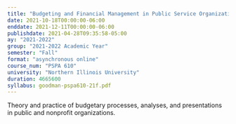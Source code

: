 ```yaml
---
title: "Budgeting and Financial Management in Public Service Organizations"
date: 2021-10-18T00:00:00-06:00
enddate: 2021-12-11T00:00:00-06:00
publishdate: 2021-04-28T09:35:58-05:00
ay: "2021-2022"
group: "2021-2022 Academic Year"
semester: "Fall"
format: "asynchronous online"
course_num: "PSPA 610"
university: "Northern Illinois University"
duration: 4665600
syllabus: goodman-pspa610-21f.pdf
---
```


Theory and practice of budgetary processes, analyses, and presentations in public and nonprofit organizations.
